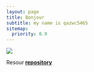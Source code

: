 ```yaml
---
layout: page
title: Bonjour
subtitle: my name is qazwc5465
sitemap:
  priority: 0.9
---
```


<img src="{{ '/assets/img/pudhina.jpg' | prepend: site.baseurl }}" id="about-img">

<div id="describe-text">
	<p>Resour<strong> <a href="https://github.com/knhash/Pudhina"> repository</a> </strong></p>
</div>